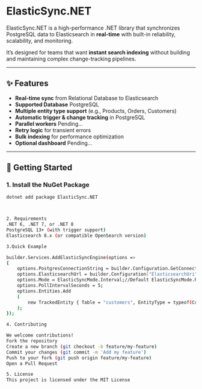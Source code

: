 # ElasticSync.NET

ElasticSync.NET is a high-performance .NET library that synchronizes PostgreSQL data to Elasticsearch in **real-time** with built-in reliability, scalability, and monitoring.

It’s designed for teams that want **instant search indexing** without building and maintaining complex change-tracking pipelines.

---

## ✨ Features

- **Real-time sync** from Relational Database to Elasticsearch
- **Supported Database** PostgreSQL
- **Multiple entity type support** (e.g., Products, Orders, Customers)
- **Automatic trigger & change tracking** in PostgreSQL
- **Parallel workers** Pending...
- **Retry logic** for transient errors
- **Bulk indexing** for performance optimization
- **Optional dashboard** Pending...

---

## 🚀 Getting Started

### 1. Install the NuGet Package

```sh
dotnet add package ElasticSync.NET



2. Requirements
.NET 6, .NET 7, or .NET 8
PostgreSQL 13+ (with trigger support)
Elasticsearch 8.x (or compatible OpenSearch version)

3.Quick Example

builder.Services.AddElasticSyncEngine(options =>
{
    options.PostgresConnectionString = builder.Configuration.GetConnectionString("DbConnectionString");
    options.ElasticsearchUrl = builder.Configuration["ElasticsearchUri"];
    options.Mode = ElasticSyncMode.Interval;//Default ElasticSyncMode.RealTime
    options.PollIntervalSeconds = 5;
    options.Entities.Add
    (
        new TrackedEntity { Table = "customers", EntityType = typeof(Customer), PrimaryKey = "id", IndexName = "customers" }
    );
});

4. Contributing

We welcome contributions!
Fork the repository
Create a new branch (git checkout -b feature/my-feature)
Commit your changes (git commit -m 'Add my feature')
Push to your fork (git push origin feature/my-feature)
Open a Pull Request

5. License
This project is licensed under the MIT License
